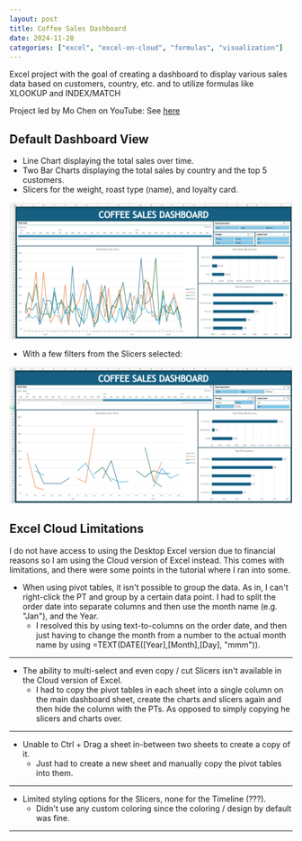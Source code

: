 ```yaml
---
layout: post
title: Coffee Sales Dashboard
date: 2024-11-28
categories: ["excel", "excel-on-cloud", "formulas", "visualization"]
---
```


Excel project with the goal of creating a dashboard to display various sales data based on customers, country, etc. and to utilize formulas like XLOOKUP and INDEX/MATCH  

Project led by Mo Chen on YouTube: See [here](https://www.youtube.com/watch?v=m13o5aqeCbM)

## **Default Dashboard View**
- Line Chart displaying the total sales over time.
- Two Bar Charts displaying the total sales by country and the top 5 customers.
- Slicers for the weight, roast type (name), and loyalty card.

![Coffee Sales Dashboard Default](../../img/main_dashboard.png)

- With a few filters from the Slicers selected:

![Coffee Sales Dashboard Filtered](../../img/dashboard_filtered.png)

## **Excel Cloud Limitations** 
I do not have access to using the Desktop Excel version due to financial reasons so I am using the Cloud version of Excel instead. This comes with limitations, and there were some points in the tutorial where I ran into some.
- When using pivot tables, it isn't possible to group the data. As in, I can't right-click the PT and group by a certain data point. I had to split the order date into separate columns and then use the month name (e.g. "Jan"), and the Year.
  - I resolved this by using text-to-columns on the order date, and then just having to change the month from a number to the actual month name by using =TEXT(DATE([Year],[Month],[Day], "mmm")).  
---
- The ability to multi-select and even copy / cut Slicers isn't available in the Cloud version of Excel.
  - I had to copy the pivot tables in each sheet into a single column on the main dashboard sheet, create the charts and slicers again and then hide the column with the PTs. As opposed to simply copying he slicers and charts over.  
---
- Unable to Ctrl + Drag a sheet in-between two sheets to create a copy of it.
  - Just had to create a new sheet and manually copy the pivot tables into them.  
---
- Limited styling options for the Slicers, none for the Timeline (???).
  - Didn't use any custom coloring since the coloring / design by default was fine.  

---
